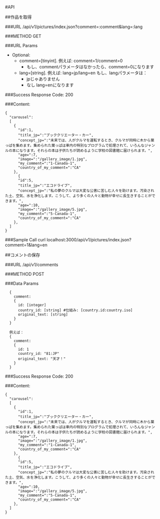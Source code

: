 #API

##作品を取得

###URL
  /api/v1/pictures/index.json?comment=:comment&lang=:lang

###METHOD
  GET

###URL Params
  * Optional:
    * comment=[tinyint]. 例えば: comment=1/comment=0
      * もし、commentパラメータはなかったら、comment=0になります
    * lang=[string]. 例えば: lang=jp/lang=en もし、langパラメータは：
      * jpじゃありません
      * なし
      lang=enになります

###Success Response
  Code: 200

###Content:
```
{
  "carousel":
  [
    {
      "id":1,
      "title_jp=":"ブッククリエーター・カー",
      "concept_jp=":"未来では、人がクルマを運転するとき、クルマが同時に木から葉っぱを集めます。集められた葉っぱは車内の特別なプログラムで処理されて、いろんなジャンルの本になります。それらの本は子供たちが読めるように学校の図書館に届けられます。",
      "age=":7,
      "image=":"/gallery_image/1.jpg",
      "my_comment=":"1-Canada-1",
      "country_of_my_comment=":"CA"
    },
      {
      "id":5,
      "title_jp=":"エコドライブ",
      "concept_jp=":"私の夢のクルマは大変な公害に苦しむ人々を助けます。汚染された土、空気、水を浄化します。こうして、より多くの人々と動物が幸せに長生きすることができます。",
      "age=":10,
      "image=":"/gallery_image/5.jpg",
      "my_comment=":"5-Canada-1",
      "country_of_my_comment=":"CA"
    },
  ]
}
```
###Sample Call
  curl localhost:3000/api/v1/pictures/index.json?comment=1&lang=en


##コメントの保存

###URL
  /api/v1/comments

###METHOD
  POST

###Data Params
```  
  {
    comment: 
    {
      id: [integer]
      country_id: [string] #仕組み: [country.id:country.iso]
      original_text: [string]
    }
  }

  例えば：
  {
    comment: 
    {
      id: 1
      country_id: "81:JP"
      original_text: "天才！"
    }
  }  
```

###Success Response
  Code: 200

###Content:
```
{
  "carousel":
  [
    {
      "id":1,
      "title_jp=":"ブッククリエーター・カー",
      "concept_jp=":"未来では、人がクルマを運転するとき、クルマが同時に木から葉っぱを集めます。集められた葉っぱは車内の特別なプログラムで処理されて、いろんなジャンルの本になります。それらの本は子供たちが読めるように学校の図書館に届けられます。",
      "age=":7,
      "image=":"/gallery_image/1.jpg",
      "my_comment=":"1-Canada-1",
      "country_of_my_comment=":"CA"
    },
      {
      "id":5,
      "title_jp=":"エコドライブ",
      "concept_jp=":"私の夢のクルマは大変な公害に苦しむ人々を助けます。汚染された土、空気、水を浄化します。こうして、より多くの人々と動物が幸せに長生きすることができます。",
      "age=":10,
      "image=":"/gallery_image/5.jpg",
      "my_comment=":"5-Canada-1",
      "country_of_my_comment=":"CA"
    },
  ]
}
